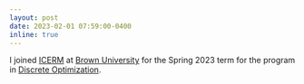 ```yaml
---
layout: post
date: 2023-02-01 07:59:00-0400
inline: true 
---
```


I joined [ICERM](https://icerm.brown.edu) at [Brown University](https://www.brown.edu) for the Spring 2023 term for the program in [Discrete Optimization](https://icerm.brown.edu/programs/sp-s23/).